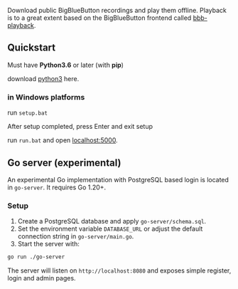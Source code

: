 Download public BigBlueButton recordings and play them offline.
Playback is to a great extent based on the BigBlueButton frontend called [bbb-playback](https://github.com/bigbluebutton/bbb-playback).

## Quickstart

Must have **Python3.6** or later (with **pip**)

download [python3](https://www.python.org/downloads/) here.


### in Windows platforms


run `setup.bat`

After setup completed, press Enter and exit setup

run `run.bat` and open [localhost:5000](http://localhost:5000).

## Go server (experimental)

An experimental Go implementation with PostgreSQL based login is located in
`go-server`. It requires Go 1.20+.

### Setup

1. Create a PostgreSQL database and apply `go-server/schema.sql`.
2. Set the environment variable `DATABASE_URL` or adjust the default connection
   string in `go-server/main.go`.
3. Start the server with:

```bash
go run ./go-server
```

The server will listen on `http://localhost:8080` and exposes simple register,
login and admin pages.
